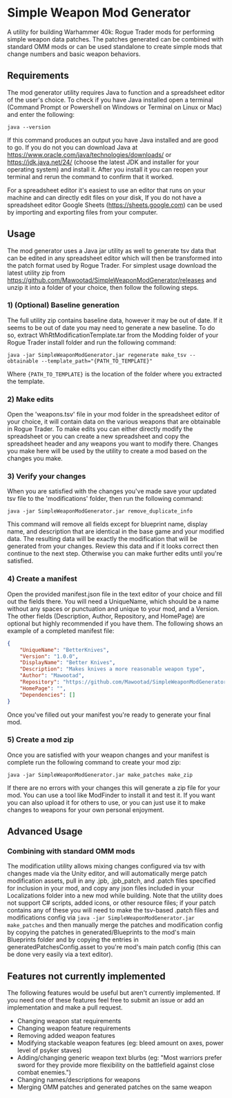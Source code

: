 # Simple Weapon Mod Generator

A utility for building Warhammer 40k: Rogue Trader mods for performing simple weapon data patches. The patches generated can be combined with standard OMM mods or can be used standalone to create simple mods that change numbers and basic weapon behaviors.

## Requirements

The mod generator utility requires Java to function and a spreadsheet editor of the user's choice. To check if you have Java installed open a terminal (Command Prompt or Powershell on Windows or Terminal on Linux or Mac) and enter the following:
```shell
java --version
```
If this command produces an output you have Java installed and are good to go. If you do not you can download Java at https://www.oracle.com/java/technologies/downloads/ or https://jdk.java.net/24/ (choose the latest JDK and installer for your operating system) and install it. After you install it you can reopen your terminal and rerun the command to confirm that it worked.

For a spreadsheet editor it's easiest to use an editor that runs on your machine and can directly edit files on your disk,  If you do not have a spreadsheet editor Google Sheets (https://sheets.google.com) can be used by importing and exporting files from your computer.

## Usage

The mod generator uses a Java jar utility as well to generate tsv data that can be edited in any spreadsheet editor which will then be transformed into the patch format used by Rogue Trader. For simplest usage download the latest utility zip from https://github.com/Mawootad/SimpleWeaponModGenerator/releases and unzip it into a folder of your choice, then follow the following steps.

### 1) (Optional) Baseline generation

The full utility zip contains baseline data, however it may be out of date. If it seems to be out of date you may need to generate a new baseline. To do so, extract WhRtModificationTemplate.tar from the Modding folder of your Rogue Trader install folder and run the following command:
```shell
java -jar SimpleWeaponModGenerator.jar regenerate make_tsv --obtainable --template_path="{PATH_TO_TEMPLATE}"
```
Where `{PATH_TO_TEMPLATE}` is the location of the folder where you extracted the template.

### 2) Make edits
Open the 'weapons.tsv' file in your mod folder in the spreadsheet editor of your choice, it will contain data on the various weapons that are obtainable in Rogue Trader. To make edits you can either directly modify the spreadsheet or you can create a new spreadsheet and copy the spreadsheet header and any weapons you want to modify there. Changes you make here will be used by the utility to create a mod based on the changes you make.

### 3) Verify your changes
When you are satisfied with the changes you've made save your updated tsv file to the 'modifications' folder, then run the following command:
```shell
java -jar SimpleWeaponModGenerator.jar remove_duplicate_info
```
This command will remove all fields except for blueprint name, display name, and description that are identical in the base game and your modified data. The resulting data will be exactly the modification that will be generated from your changes. Review this data and if it looks correct then continue to the next step. Otherwise you can make further edits until you're satisfied.

### 4) Create a manifest
Open the provided manifest.json file in the text editor of your choice and fill out the fields there. You will need a UniqueName, which should be a name without any spaces or punctuation and unique to your mod, and a Version. The other fields (Description, Author, Repository, and HomePage) are optional but highly recommended if you have them. The following shows an example of a completed manifest file:
```json
{
    "UniqueName": "BetterKnives",
    "Version": "1.0.0",
    "DisplayName": "Better Knives",
    "Description": "Makes knives a more reasonable weapon type",
    "Author": "Mawootad",
    "Repository": "https://github.com/Mawootad/SimpleWeaponModGenerator",
    "HomePage": "",
    "Dependencies": []
}
```
Once you've filled out your manifest you're ready to generate your final mod.

### 5) Create a mod zip
Once you are satisfied with your weapon changes and your manifest is complete run the following command to create your mod zip:
```shell
java -jar SimpleWeaponModGenerator.jar make_patches make_zip
```
If there are no errors with your changes this will generate a zip file for your mod. You can use a tool like ModFinder to install it and test it. If you want you can also upload it for others to use, or you can just use it to make changes to weapons for your own personal enjoyment.

## Advanced Usage

### Combining with standard OMM mods

The modification utility allows mixing changes configured via tsv with changes made via the Unity editor, and will automatically merge patch modification assets, pull in any .jpb, .jpb_patch, and .patch files specified for inclusion in your mod, and copy any json files included in your Localizations folder into a new mod while building. Note that the utility does not support C# scripts, added icons, or other resource files; if your patch contains any of these you will need to make the tsv-based .patch files and modifications config via `java -jar SimpleWeaponModGenerator.jar make_patches` and then manually merge the patches and modification config by copying the patches in generated/Blueprints to the mod's main Blueprints folder and by copying the entries in generatedPatchesConfig.asset to you're mod's main patch config (this can be done very easily via a text editor).

## Features not currently implemented

The following features would be useful but aren't currently implemented. If you need one of these features feel free to submit an issue or add an implementation and make a pull request.

  - Changing weapon stat requirements
  - Changing weapon feature requirements
  - Removing added weapon features
  - Modifying stackable weapon features (eg: bleed amount on axes, power level of psyker staves)
  - Adding/changing generic weapon text blurbs (eg: "Most warriors prefer sword for they provide more flexibility on the battlefield against close combat enemies.")
  - Changing names/descriptions for weapons
  - Merging OMM patches and generated patches on the same weapon
